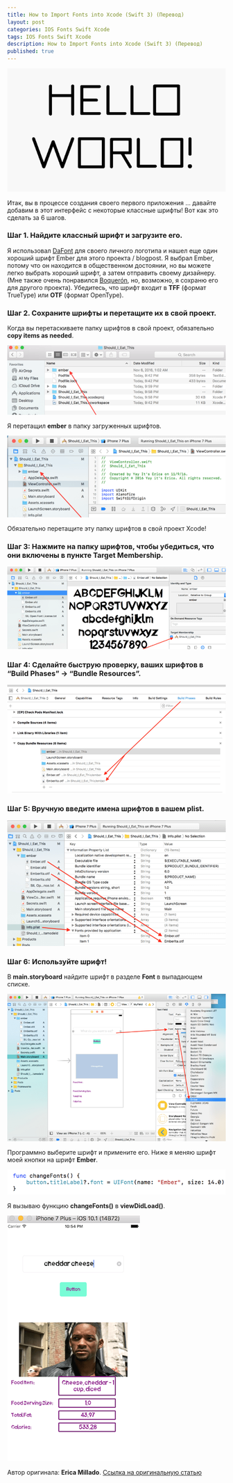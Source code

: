 ```yaml
---
title: How to Import Fonts into Xcode (Swift 3) (Перевод)
layout: post
categories: IOS Fonts Swift Xcode
tags: IOS Fonts Swift Xcode
description: How to Import Fonts into Xcode (Swift 3) (Перевод)
published: true
---
```


![How to Import Fonts into Xcode](/images/post/how-to-import-fonts-into-xcode/1.gif)

Итак, вы в процессе создания своего первого приложения ... давайте добавим в этот интерфейс с некоторые классные шрифты! Вот как это сделать за 6 шагов.

### Шаг 1. Найдите классный шрифт и загрузите его.

Я использовал [DaFont](http://www.dafont.com/) для своего личного логотипа и нашел еще один хороший шрифт Ember для этого проекта / blogpost. Я выбрал Ember, потому что он находится в общественном достоянии, но вы можете легко выбрать хороший шрифт, а затем отправить своему дизайнеру. (Мне также очень понравился [Boquerón](http://www.dafont.com/boqueron.font?text=Yay+it%27s+Erica), но, возможно, я сохраню его для другого проекта). Убедитесь, что шрифт входит в **TFF** (формат TrueType) или **OTF** (формат OpenType).

### Шаг 2. Сохраните шрифты и перетащите их в свой проект.

Когда вы перетаскиваете папку шрифтов в свой проект, обязательно **copy items as needed**.

![How to Import Fonts into Xcode](/images/post/how-to-import-fonts-into-xcode/2.png)

Я перетащил **ember** в папку загруженных шрифтов.

![How to Import Fonts into Xcode](/images/post/how-to-import-fonts-into-xcode/3.png)

Обязательно перетащите эту папку шрифтов в свой проект Xcode!

### Шаг 3: Нажмите на папку шрифтов, чтобы убедиться, что они включены в пункте Target Membership.

![How to Import Fonts into Xcode](/images/post/how-to-import-fonts-into-xcode/4.png)

### Шаг 4: Сделайте быструю проверку, ваших шрифтов в “Build Phases” -> “Bundle Resources”.

![How to Import Fonts into Xcode](/images/post/how-to-import-fonts-into-xcode/5.png)

### Шаг 5: Вручную введите имена шрифтов в вашем plist.

![How to Import Fonts into Xcode](/images/post/how-to-import-fonts-into-xcode/6.png)

### Шаг 6: Используйте шрифт!

В **main.storyboard** найдите шрифт в разделе **Font** в выпадающем списке.

![How to Import Fonts into Xcode](/images/post/how-to-import-fonts-into-xcode/7.png)

Программно выберите шрифт и примените его. Ниже я меняю шрифт моей кнопки на шрифт **Ember**.

![How to Import Fonts into Xcode](/images/post/how-to-import-fonts-into-xcode/8.png)

Я вызываю функцию **changeFonts()** в **viewDidLoad()**.

![How to Import Fonts into Xcode](/images/post/how-to-import-fonts-into-xcode/9.png)

Автор оригинала: **Erica Millado**.
[Ссылка на оригинальную статью](https://medium.com/yay-its-erica/how-to-import-fonts-into-xcode-swift-3-f0de7e921ef8)


